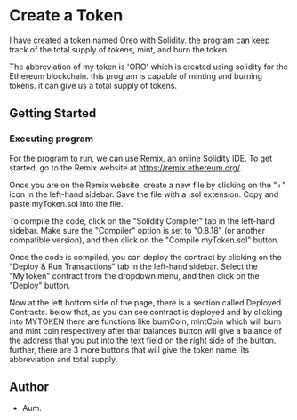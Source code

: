 # Create a Token

I have created a token named Oreo with Solidity. the program can keep track of the total supply of tokens, mint, and burn the token. 

The abbreviation of my token is 'ORO' which is created using solidity for the Ethereum blockchain. this program is capable of minting and burning tokens. it can give us a total supply of tokens.

## Getting Started

### Executing program

For the program to run, we can use Remix, an online Solidity IDE. To get started, go to the Remix website at https://remix.ethereum.org/.

Once you are on the Remix website, create a new file by clicking on the "+" icon in the left-hand sidebar. Save the file with a .sol extension. Copy and paste myToken.sol into the file.

To compile the code, click on the "Solidity Compiler" tab in the left-hand sidebar. Make sure the "Compiler" option is set to "0.8.18" (or another compatible version), and then click on the "Compile myToken.sol" button.

Once the code is compiled, you can deploy the contract by clicking on the "Deploy & Run Transactions" tab in the left-hand sidebar. Select the "MyToken" contract from the dropdown menu, and then click on the "Deploy" button.

Now at the left bottom side of the page, there is a section called Deployed Contracts. below that, as you can see contract is deployed and by clicking into MYTOKEN there are functions like burnCoin, mintCoin which will burn and mint coin respectively after that balances button will give a balance of the address that you put into the text field on the right side of the button. further, there are 3 more buttons that will give the token name, its abbreviation and total supply.

## Author


- Aum.
